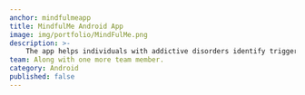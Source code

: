 ```yaml
---
anchor: mindfulmeapp
title: MindfulMe Android App
image: img/portfolio/MindFulMe.png
description: >-
	The app helps individuals with addictive disorders identify triggers associated with cravings. If user enters a vulnerable zone, it intelligently reminds user to engage in an intervention strategy.
team: Along with one more team member.
category: Android
published: false
---
```

